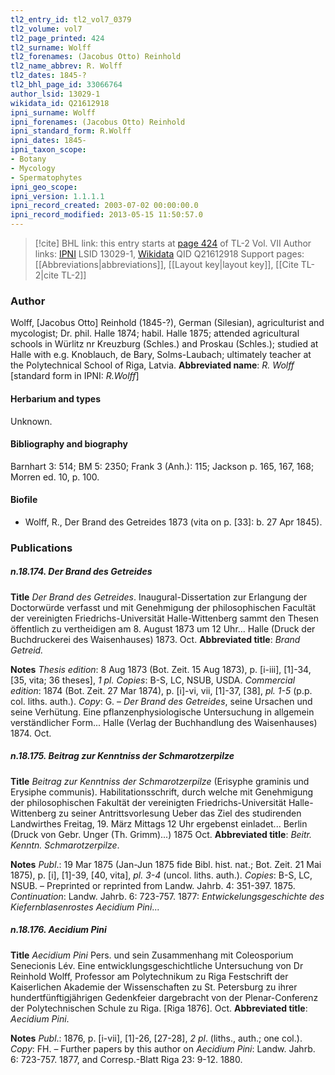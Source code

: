 ```yaml
---
tl2_entry_id: tl2_vol7_0379
tl2_volume: vol7
tl2_page_printed: 424
tl2_surname: Wolff
tl2_forenames: (Jacobus Otto) Reinhold
tl2_name_abbrev: R. Wolff
tl2_dates: 1845-?
tl2_bhl_page_id: 33066764
author_lsid: 13029-1
wikidata_id: Q21612918
ipni_surname: Wolff
ipni_forenames: (Jacobus Otto) Reinhold
ipni_standard_form: R.Wolff
ipni_dates: 1845-
ipni_taxon_scope: 
- Botany
- Mycology
- Spermatophytes
ipni_geo_scope: 
ipni_version: 1.1.1.1
ipni_record_created: 2003-07-02 00:00:00.0
ipni_record_modified: 2013-05-15 11:50:57.0
---
```


> [!cite] BHL link: this entry starts at [page 424](https://www.biodiversitylibrary.org/page/33066764) of TL-2 Vol. VII
> Author links: [IPNI](https://www.ipni.org/a/13029-1) LSID 13029-1, [Wikidata](https://www.wikidata.org/wiki/Q21612918) QID Q21612918
> Support pages: [[Abbreviations|abbreviations]], [[Layout key|layout key]], [[Cite TL-2|cite TL-2]]

### Author

Wolff, \[Jacobus Otto\] Reinhold (1845-?), German (Silesian), agriculturist and mycologist; Dr. phil. Halle 1874; habil. Halle 1875; attended agricultural schools in Würlitz nr Kreuzburg (Schles.) and Proskau (Schles.); studied at Halle with e.g. Knoblauch, de Bary, Solms-Laubach; ultimately teacher at the Polytechnical School of Riga, Latvia. 
**Abbreviated name**: *R. Wolff* \[standard form in IPNI: *R.Wolff*\]

#### Herbarium and types

Unknown.

#### Bibliography and biography

Barnhart 3: 514; BM 5: 2350; Frank 3 (Anh.): 115; Jackson p. 165, 167, 168; Morren ed. 10, p. 100.

#### Biofile

- Wolff, R., Der Brand des Getreides 1873 (vita on p. \[33\]: b. 27 Apr 1845).

### Publications

##### n.18.174. Der Brand des Getreides

**Title**
*Der Brand des Getreides*. Inaugural-Dissertation zur Erlangung der Doctorwürde verfasst und mit Genehmigung der philosophischen Facultät der vereinigten Friedrichs-Universität Halle-Wittenberg sammt den Thesen öffentlich zu vertheidigen am 8. August 1873 um 12 Uhr... Halle (Druck der Buchdruckerei des Waisenhauses) 1873. Oct.
**Abbreviated title**: *Brand Getreid.*

**Notes**
*Thesis edition*: 8 Aug 1873 (Bot. Zeit. 15 Aug 1873), p. \[i-iii\], \[1\]-34, \[35, vita; 36 theses\], *1 pl. Copies*: B-S, LC, NSUB, USDA.
*Commercial edition*: 1874 (Bot. Zeit. 27 Mar 1874), p. \[i\]-vi, vii, \[1\]-37, \[38\], *pl. 1-5* (p.p. col. liths. auth.). *Copy*: G. – *Der Brand des Getreides*, seine Ursachen und seine Verhütung. Eine pflanzenphysiologische Untersuchung in allgemein verständlicher Form... Halle (Verlag der Buchhandlung des Waisenhauses) 1874. Oct.

##### n.18.175. Beitrag zur Kenntniss der Schmarotzerpilze

**Title**
*Beitrag zur Kenntniss der Schmarotzerpilze* (Erisyphe graminis und Erysiphe communis). Habilitationsschrift, durch welche mit Genehmigung der philosophischen Fakultät der vereinigten Friedrichs-Universität Halle-Wittenberg zu seiner Antrittsvorlesung Ueber das Ziel des studirenden Landwirthes Freitag, 19. März Mittags 12 Uhr ergebenst einladet... Berlin (Druck von Gebr. Unger (Th. Grimm)...) 1875 Oct.
**Abbreviated title**: *Beitr. Kenntn. Schmarotzerpilze*.

**Notes**
*Publ*.: 19 Mar 1875 (Jan-Jun 1875 fide Bibl. hist. nat.; Bot. Zeit. 21 Mai 1875), p. \[i\], \[1\]-39, \[40, vita\], *pl. 3-4* (uncol. liths. auth.). *Copies*: B-S, LC, NSUB. – Preprinted or reprinted from Landw. Jahrb. 4: 351-397. 1875.
*Continuation*: Landw. Jahrb. 6: 723-757. 1877: *Entwickelungsgeschichte des Kiefernblasenrostes* *Aecidium Pini*...

##### n.18.176. Aecidium Pini

**Title**
*Aecidium Pini* Pers. und sein Zusammenhang mit Coleosporium Senecionis Lév. Eine entwicklungsgeschichtliche Untersuchung von Dr Reinhold Wolff, Professor am Polytechnikum zu Riga Festschrift der Kaiserlichen Akademie der Wissenschaften zu St. Petersburg zu ihrer hundertfünftigjährigen Gedenkfeier dargebracht von der Plenar-Conferenz der Polytechnischen Schule zu Riga. \[Riga 1876\]. Oct.
**Abbreviated title**: *Aecidium Pini*.

**Notes**
*Publ*.: 1876, p. \[i-vii\], \[1\]-26, \[27-28\], *2 pl*. (liths., auth.; one col.). *Copy*: FH. – Further papers by this author on *Aecidium Pini*: Landw. Jahrb. 6: 723-757. 1877, and Corresp.-Blatt Riga 23: 9-12. 1880.

